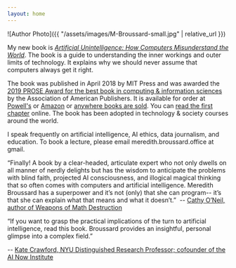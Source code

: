 ```yaml
---
layout: home
---
```

![Author Photo]({{ "/assets/images/M-Broussard-small.jpg" | relative_url }})

My new book is [*Artificial Unintelligence: How Computers Misunderstand the World*](https://mitpress.mit.edu/books/artificial-unintelligence). The book is a guide to understanding the inner workings and outer limits of technology. It explains why we should never assume that computers always get it right.

The book was published in April 2018 by MIT Press and was awarded the [2019 PROSE Award for the best book in computing & information sciences](https://proseawards.com/winners/2019-award-winners) by the Association of American Publishers. It is available for order at [Powell's](http://www.powells.com/book/artificial-unintelligence-9780262038003/61-0) or [Amazon](https://www.amazon.com/Artificial-Unintelligence-Computers-Misunderstand-World/dp/0262038005) or [anywhere books are sold](https://mitpress.mit.edu/books/artificial-unintelligence). You can [read the first chapter](https://mitpress.mit.edu/read/hello-reader) online. The book has been adopted in technology & society courses around the world.

I speak frequently on artificial intelligence, AI ethics, data journalism, and education. To book a lecture, please email meredith.broussard.office at gmail. 

“Finally! A book by a clear-headed, articulate expert who not only dwells on all manner of nerdly delights but has the wisdom to anticipate the problems with blind faith, projected AI consciousness, and illogical magical thinking that so often comes with computers and artificial intelligence. Meredith Broussard has a superpower and it’s not (only) that she can program-- it’s that she can explain what that means and what it doesn’t.” 
-- [Cathy O’Neil, author of Weapons of Math Destruction](https://mathbabe.org/)

“If you want to grasp the practical implications of the turn to artificial intelligence, read this book. Broussard provides an insightful, personal glimpse into a complex field.”

-- [Kate Crawford, NYU Distinguished Research Professor; cofounder of the AI Now Institute](https://ainowinstitute.org/)
